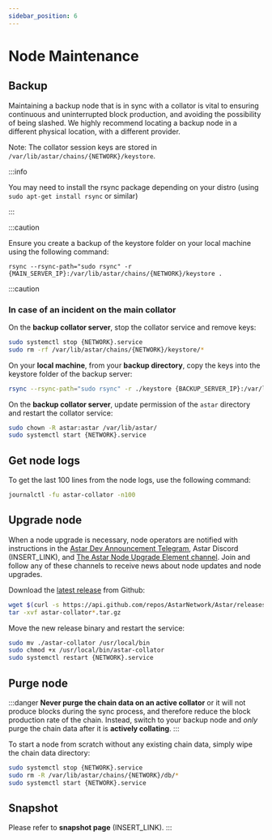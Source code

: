 ```yaml
---
sidebar_position: 6
---
```


# Node Maintenance

## Backup

Maintaining a backup node that is in sync with a collator is vital to ensuring continuous and uninterrupted block production, and avoiding the possibility of being slashed. We highly recommend locating a backup node in a different physical location, with a different provider.

Note: The collator session keys are stored in `/var/lib/astar/chains/{NETWORK}/keystore`.

:::info

You may need to install the rsync package depending on your distro (using `sudo apt-get install rsync` or similar)

:::

:::caution

Ensure you create a backup of the keystore folder on your local machine using the following command:

`rsync --rsync-path="sudo rsync" -r {MAIN_SERVER_IP}:/var/lib/astar/chains/{NETWORK}/keystore .`

:::caution

### In case of an incident on the main collator

On the **backup collator server**, stop the collator service and remove keys:

```sh
sudo systemctl stop {NETWORK}.service
sudo rm -rf /var/lib/astar/chains/{NETWORK}/keystore/*
```

On your **local machine**, from your **backup directory**, copy the keys into the keystore folder of the backup server:

```sh
rsync --rsync-path="sudo rsync" -r ./keystore {BACKUP_SERVER_IP}:/var/lib/astar/chains/{NETWORK}
```

On the **backup collator server**, update permission of the ``astar`` directory and restart the collator service:

```sh
sudo chown -R astar:astar /var/lib/astar/
sudo systemctl start {NETWORK}.service
```

## Get node logs

To get the last 100 lines from the node logs, use the following command:

```sh
journalctl -fu astar-collator -n100
```

## Upgrade node

When a node upgrade is necessary, node operators are notified with instructions in the [Astar Dev Announcement Telegram](https://t.me/+cL4tGZiFAsJhMGJk), Astar Discord (INSERT_LINK), and [The Astar Node Upgrade Element channel](https://matrix.to/#/#shiden-runtime-ann:matrix.org). Join and follow any of these channels to receive news about node updates and node upgrades.

Download the [latest release](https://github.com/AstarNetwork/Astar/releases/latest) from Github:

```sh
wget $(curl -s https://api.github.com/repos/AstarNetwork/Astar/releases/latest | grep "tag_name" | awk '{print "https://github.com/AstarNetwork/Astar/releases/download/" substr($2, 2, length($2)-3) "/astar-collator-v" substr($2, 3, length($2)-4) "-ubuntu-x86_64.tar.gz"}')
tar -xvf astar-collator*.tar.gz
```

Move the new release binary and restart the service:

```sh
sudo mv ./astar-collator /usr/local/bin
sudo chmod +x /usr/local/bin/astar-collator
sudo systemctl restart {NETWORK}.service
```

## Purge node

:::danger
**Never purge the chain data on an active collator** or it will not produce blocks during the sync process, and therefore reduce the block production rate of the chain.
Instead, switch to your backup node and *only* purge the chain data after it is **actively collating**.
:::

To start a node from scratch without any existing chain data, simply wipe the chain data directory:

```sh
sudo systemctl stop {NETWORK}.service
sudo rm -R /var/lib/astar/chains/{NETWORK}/db/*
sudo systemctl start {NETWORK}.service
```

## Snapshot

Please refer to **snapshot page** (INSERT_LINK).
:::

